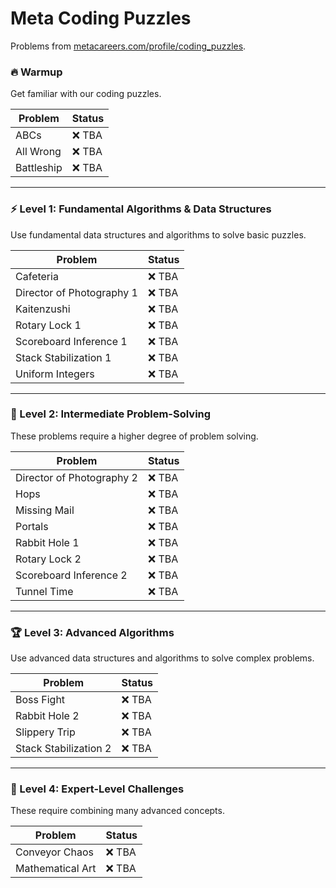 # Meta Coding Puzzles
Problems from [metacareers.com/profile/coding_puzzles](https://www.metacareers.com/profile/coding_puzzles).

### 🔥 Warmup  
Get familiar with our coding puzzles.

| Problem    | Status |
| ---------- | ------ |
| ABCs       | ❌ TBA  |
| All Wrong  | ❌ TBA  |
| Battleship | ❌ TBA  |

---

### ⚡ Level 1: Fundamental Algorithms & Data Structures  
Use fundamental data structures and algorithms to solve basic puzzles.

| Problem                   | Status |
| ------------------------- | ------ |
| Cafeteria                 | ❌ TBA  |
| Director of Photography 1 | ❌ TBA  |
| Kaitenzushi               | ❌ TBA  |
| Rotary Lock 1             | ❌ TBA  |
| Scoreboard Inference 1    | ❌ TBA  |
| Stack Stabilization 1     | ❌ TBA  |
| Uniform Integers          | ❌ TBA  |

---

### 🚀 Level 2: Intermediate Problem-Solving  
These problems require a higher degree of problem solving.

| Problem                   | Status |
| ------------------------- | ------ |
| Director of Photography 2 | ❌ TBA  |
| Hops                      | ❌ TBA  |
| Missing Mail              | ❌ TBA  |
| Portals                   | ❌ TBA  |
| Rabbit Hole 1             | ❌ TBA  |
| Rotary Lock 2             | ❌ TBA  |
| Scoreboard Inference 2    | ❌ TBA  |
| Tunnel Time               | ❌ TBA  |

---

### 🏆 Level 3: Advanced Algorithms  
Use advanced data structures and algorithms to solve complex problems.

| Problem               | Status |
| --------------------- | ------ |
| Boss Fight            | ❌ TBA  |
| Rabbit Hole 2         | ❌ TBA  |
| Slippery Trip         | ❌ TBA  |
| Stack Stabilization 2 | ❌ TBA  |

---

### 🔮 Level 4: Expert-Level Challenges  
These require combining many advanced concepts.

| Problem          | Status |
| ---------------- | ------ |
| Conveyor Chaos   | ❌ TBA  |
| Mathematical Art | ❌ TBA  |
